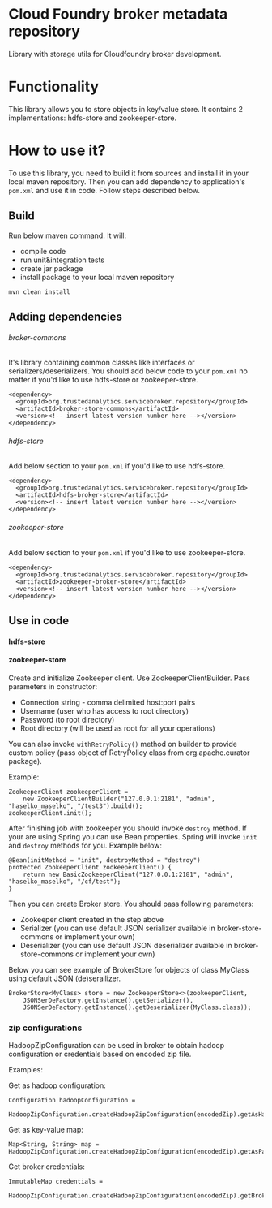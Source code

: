 # Cloud Foundry broker metadata repository

Library with storage utils for Cloudfoundry broker development.

# Functionality

This library allows you to store objects in key/value store. It contains 2 implementations: hdfs-store and zookeeper-store.

# How to use it?

To use this library, you need to build it from sources and install it in your local maven repository. Then you can add dependency to application's ```pom.xml``` and use it in code. Follow steps described below.

## Build

Run below maven command. It will:
* compile code
* run unit&integration tests
* create jar package 
* install package to your local maven repository

```mvn clean install```

## Adding dependencies

###### broker-commons
It's library containing common classes like interfaces or serializers/deserializers. You should add below code to your ```pom.xml``` no matter if you'd like to use hdfs-store or zookeeper-store.
```
<dependency>
  <groupId>org.trustedanalytics.servicebroker.repository</groupId>
  <artifactId>broker-store-commons</artifactId>
  <version><!-- insert latest version number here --></version>
</dependency>
```

###### hdfs-store
Add below section to your ```pom.xml``` if you'd like to use hdfs-store.
```
<dependency>
  <groupId>org.trustedanalytics.servicebroker.repository</groupId>
  <artifactId>hdfs-broker-store</artifactId>
  <version><!-- insert latest version number here --></version>
</dependency>
```

###### zookeeper-store
Add below section to your ```pom.xml``` if you'd like to use zookeeper-store.
```
<dependency>
  <groupId>org.trustedanalytics.servicebroker.repository</groupId>
  <artifactId>zookeeper-broker-store</artifactId>
  <version><!-- insert latest version number here --></version>
</dependency>
```

## Use in code

#### hdfs-store

#### zookeeper-store
Create and initialize Zookeeper client. Use ZookeeperClientBuilder. Pass parameters in constructor:
* Connection string - comma delimited host:port pairs
* Username (user who has access to root directory)
* Password (to root directory)
* Root directory (will be used as root for all your operations)

You can also invoke ```withRetryPolicy()``` method on builder to provide custom policy (pass object of RetryPolicy class from org.apache.curator package).

Example:
```
ZookeeperClient zookeeperClient =
    new ZookeeperClientBuilder("127.0.0.1:2181", "admin", "haselko_maselko", "/test3").build();
zookeeperClient.init();
```
After finishing job with zookeeper you should invoke ```destroy``` method. If your are using Spring you can use Bean properties. Spring will invoke ```init``` and ```destroy``` methods for you. Example below:
```
@Bean(initMethod = "init", destroyMethod = "destroy")
protected ZookeeperClient zookeeperClient() {
    return new BasicZookeeperClient("127.0.0.1:2181", "admin", "haselko_maselko", "/cf/test");
}
```

Then you can create Broker store. You should pass following parameters:
* Zookeeper client created in the step above
* Serializer (you can use default JSON serializer available in broker-store-commons or implement your own)
* Deserializer (you can use default JSON deserializer available in broker-store-commons or implement your own)

Below you can see example of BrokerStore for objects of class MyClass using default JSON (de)serailizer.
```
BrokerStore<MyClass> store = new ZookeeperStore<>(zookeeperClient,
    JSONSerDeFactory.getInstance().getSerializer(),
    JSONSerDeFactory.getInstance().getDeserializer(MyClass.class));
```

### zip configurations

HadoopZipConfiguration can be used in broker to obtain hadoop configuration or credentials based on encoded zip file.

Examples:

Get as hadoop configuration:
```
Configuration hadoopConfiguration =
        HadoopZipConfiguration.createHadoopZipConfiguration(encodedZip).getAsHadoopConfiguration();
```
Get as key-value map:
```
Map<String, String> map = HadoopZipConfiguration.createHadoopZipConfiguration(encodedZip).getAsParameterMap()
```

Get broker credentials:
```
ImmutableMap credentials =
        HadoopZipConfiguration.createHadoopZipConfiguration(encodedZip).getBrokerCredentials();
```

